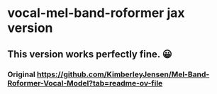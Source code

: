 # vocal-mel-band-roformer jax version 
## This version works perfectly fine. 😀 
### Original https://github.com/KimberleyJensen/Mel-Band-Roformer-Vocal-Model?tab=readme-ov-file
